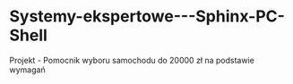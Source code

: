 # Systemy-ekspertowe---Sphinx-PC-Shell
Projekt - Pomocnik wyboru samochodu do 20000 zł na podstawie wymagań
